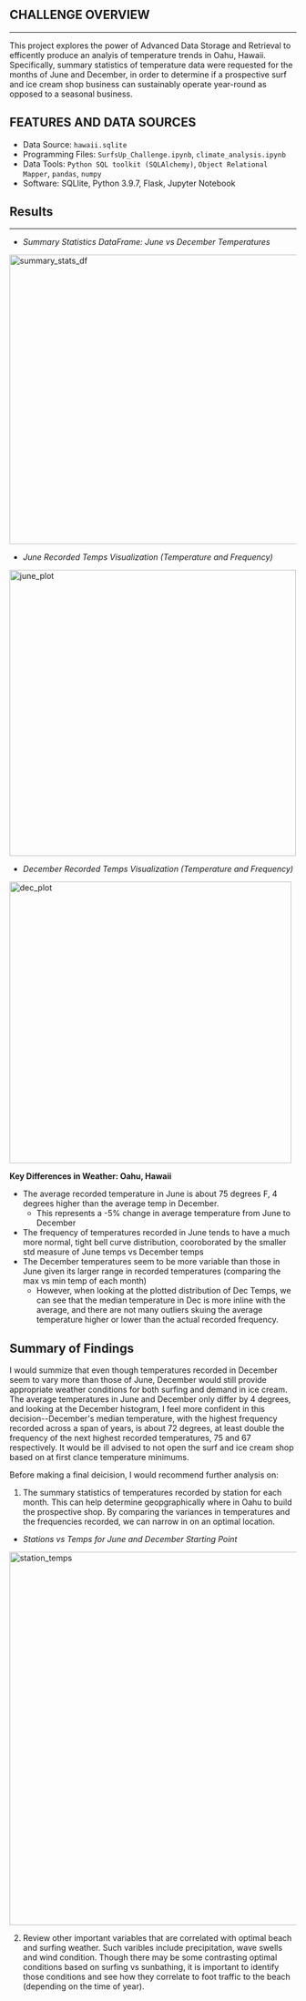 ## CHALLENGE OVERVIEW
---
This project explores the power of Advanced Data Storage and Retrieval to efficently produce an analyis of temperature trends in Oahu, Hawaii. Specifically, summary statistics of temperature data were requested for the months of June and December, in order to determine if a prospective surf and ice cream shop business can sustainably operate year-round as opposed to a seasonal business. 

## FEATURES AND DATA SOURCES
- Data Source: `hawaii.sqlite`
- Programming Files: `SurfsUp_Challenge.ipynb`, `climate_analysis.ipynb`
-  Data Tools: `Python SQL toolkit (SQLAlchemy)`, `Object Relational Mapper`, `pandas`, `numpy`
-  Software: SQLlite, Python 3.9.7, Flask, Jupyter Notebook

## Results
---
- _Summary Statistics DataFrame: June vs December Temperatures_

<img width="509" alt="summary_stats_df" src="https://user-images.githubusercontent.com/96216509/155910933-2405caf7-82bf-405b-8f50-8ad789dcc65d.png">

- _June Recorded Temps Visualization (Temperature and Frequency)_

<img width="503" alt="june_plot" src="https://user-images.githubusercontent.com/96216509/155911032-a272851f-6488-4c48-a129-0e047251e9fe.png">

- _December Recorded Temps Visualization (Temperature and Frequency)_

<img width="495" alt="dec_plot" src="https://user-images.githubusercontent.com/96216509/155911110-7b651ba3-3904-4be2-a092-0b08979ad12b.png">

__Key Differences in Weather: Oahu, Hawaii__
- The average recorded temperature in June is about 75 degrees F, 4 degrees higher than the average temp in December.
  - This represents a -5% change in average temperature from June to December
- The frequency of temperatures recorded in June tends to have a much more normal, tight bell curve distribution, cooroborated by the smaller std measure of June temps vs December temps
- The December temperatures seem to be more variable than those in June given its larger range in recorded temperatures (comparing the max vs min temp of each month)
   - However, when looking at the plotted distribution of Dec Temps, we can see that the median temperature in Dec is more inline with the average, and there are not many outliers skuing the average temperature higher or lower than the actual recorded frequency.
   
## Summary of Findings
I would summize that even though temperatures recorded in December seem to vary more than those of June, December would still provide appropriate weather conditions for both surfing and demand in ice cream. The average temperatures in June and December only differ by 4 degrees, and looking at the December histogram, I feel more confident in this decision--December's median temperature, with the highest frequency recorded across a span of years, is about 72 degrees, at least double the frequency of the next highest recorded temperatures, 75 and 67 respectively. It would be ill advised to not open the surf and ice cream shop based on at first clance temperature minimums.

Before making a final deicision, I would recommend further analysis on:

1. The summary statistics of temperatures recorded by station for each month. This can help determine geopgraphically where in Oahu to build the prospective shop. By comparing the variances in temperatures and the frequencies recorded, we can narrow in on an optimal location. 

- _Stations vs Temps for June and December Starting Point_

<img width="656" alt="station_temps" src="https://user-images.githubusercontent.com/96216509/155911246-b5c4bfac-f74e-4fa0-a238-820fda6d3c37.png">

2. Review other important variables that are correlated with optimal beach and surfing weather. Such varibles include precipitation, wave swells and wind condition. Though there may be some contrasting optimal conditions based on surfing vs sunbathing, it is important to identify those conditions and see how they correlate to foot traffic to the beach (depending on the time of year). 


